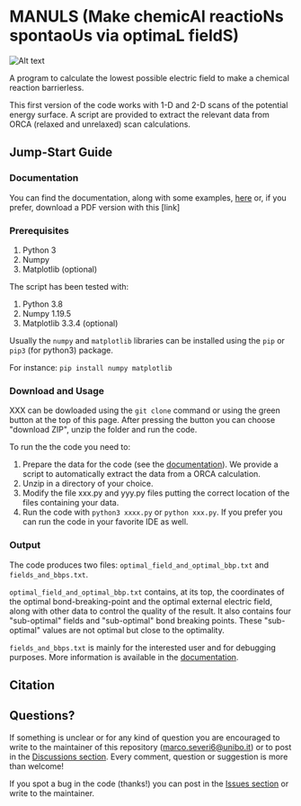# MANULS (Make chemicAl reactioNs spontaoUs via optimaL fieldS)

![Alt text](MANULS/MANULS_logo.png "Optional title")


A program to calculate the lowest possible electric field to make a chemical reaction barrierless.

This first version of the code works with 1-D and  2-D scans of the potential energy surface. A script are provided to extract the relevant data from ORCA (relaxed and unrelaxed) scan calculations.

## Jump-Start Guide 

### Documentation

You can find the documentation, along with some examples, [here](https://github.com/MSeveri96/Optimal-external-electric-field/blob/main/Documentation/README.md) or, if you prefer, download a PDF version with this [link]

### Prerequisites

1. Python 3
2. Numpy
3. Matplotlib (optional)

The script has been tested with:
1. Python 3.8
2. Numpy 1.19.5
3. Matplotlib 3.3.4 (optional)

Usually the `numpy` and `matplotlib` libraries can be installed using the `pip` or `pip3` (for python3) package. 

For instance: `pip install numpy matplotlib`

### Download and Usage

XXX can be dowloaded using the `git clone` command or using the green button at the top of this page. After pressing the button you can choose "download ZIP", unzip the folder and run the code.

To run the the code you need to:
1. Prepare the data for the code (see the [documentation](https://github.com/MSeveri96/Optimal-external-electric-field/blob/main/Documentation/README.md)). We provide a script to automatically extract the data from a ORCA calculation.
2. Unzip in a directory of your choice.
3. Modify the file xxx.py and yyy.py files putting the correct location of the files containing your data.
4. Run the code with `python3 xxxx.py` or `python xxx.py`. If you prefer you can run the code in your favorite IDE as well.

### Output
 
 The code produces two files: `optimal_field_and_optimal_bbp.txt` and `fields_and_bbps.txt`.
 
 `optimal_field_and_optimal_bbp.txt` contains, at its top, the coordinates of the optimal bond-breaking-point and the optimal external electric field, along with other data to control the quality of the result. It also contains four "sub-optimal" fields and "sub-optimal" bond breaking points. These "sub-optimal" values are not optimal but close to the optimality. 
 
 `fields_and_bbps.txt` is mainly for the interested user and for debugging purposes. More information is available in the [documentation](https://github.com/MSeveri96/Optimal-external-electric-field/blob/main/Documentation/README.md).
 
 

## Citation

## Questions?

If something is unclear or for any kind of question you are encouraged to write to the maintainer of this repository (marco.severi6@unibo.it) or to post in the [Discussions section](https://github.com/MSeveri96/PALLAS/discussions). Every comment, question or suggestion is more than welcome!

If you spot a bug in the code (thanks!) you can post in the [Issues section](https://github.com/MSeveri96/PALLAS/issues) or write to the maintainer.
